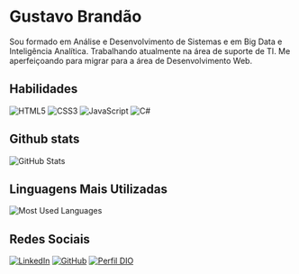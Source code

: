 # Gustavo Brandão

Sou formado em Análise e Desenvolvimento de Sistemas e em Big Data e Inteligência Analítica. 
Trabalhando atualmente na área de suporte de TI. Me aperfeiçoando para migrar para a área de Desenvolvimento Web.

## Habilidades


![HTML5](https://img.shields.io/badge/html5-%23E34F26.svg?style=for-the-badge&logo=html5&logoColor=white)
![CSS3](https://img.shields.io/badge/css3-%231572B6.svg?style=for-the-badge&logo=css3&logoColor=white)
![JavaScript](https://img.shields.io/badge/javascript-%23323330.svg?style=for-the-badge&logo=javascript&logoColor=%23F7DF1E)
![C#](https://img.shields.io/badge/c%23-000?style=for-the-badge&logo=c-sharp&logoColor=30A3DC)


## Github stats
![GitHub Stats](https://github-readme-stats.vercel.app/api?username=gustavo-brandao&show_icons=true&theme=react&include_all_commits=true&count_private=true)

## Linguagens Mais Utilizadas
![Most Used Languages](https://github-readme-stats.vercel.app/api/top-langs/?username=gustavo-brandao&layout=compact&langs_count=7&theme=react)

## Redes Sociais

[![LinkedIn](https://img.shields.io/badge/linkedin-%230077B5.svg?style=for-the-badge&logo=linkedin&logoColor=white)](https://www.linkedin.com/in/gustavo-brand%C3%A3o-gimenez-221a621b4/)
[![GitHub](https://img.shields.io/badge/github-%23121011.svg?style=for-the-badge&logo=github&logoColor=white)](https://github.com/gustavo-brandao)
[![Perfil DIO](https://img.shields.io/badge/-Meu%20Perfil%20na%20DIO-30A3DC?style=for-the-badge)](https://www.dio.me/users/brandaogimenez)
